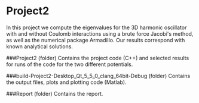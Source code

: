 # Project2

In this project we compute the eigenvalues for the 3D harmonic oscillator with and without Coulomb interactions using a brute force Jacobi's method, as well as the numerical package Armadillo. Our results correspond with known analytical solutions.

###Project2 (folder)
Contains the project code (C++) and selected results for runs of the code for the two different potentials.

###build-Project2-Desktop_Qt_5_5_0_clang_64bit-Debug (folder)
Contains the output files, plots and plotting code (Matlab).

###Report (folder)
Contains the report.
